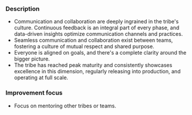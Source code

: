 ### Description

-   Communication and collaboration are deeply ingrained in the tribe's culture. Continuous feedback is an integral part of every phase, and data-driven insights optimize communication channels and practices.
-   Seamless communication and collaboration exist between teams, fostering a culture of mutual respect and shared purpose.
-   Everyone is aligned on goals, and there's a complete clarity around the bigger picture.
-   The tribe has reached peak maturity and consistently showcases excellence in this dimension, regularly releasing into production, and operating at full scale.

### Improvement focus

-   Focus on mentoring other tribes or teams.
